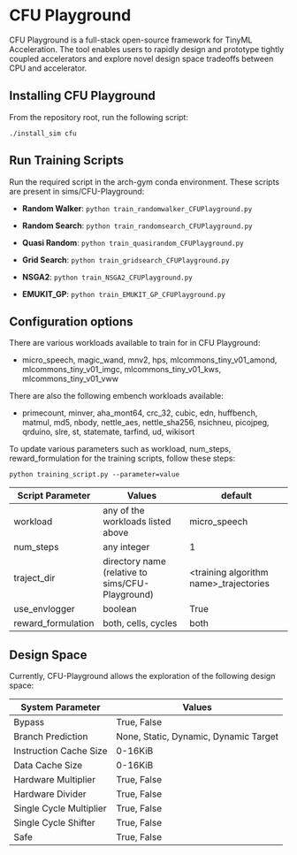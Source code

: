 CFU Playground
===

CFU Playground is a full-stack open-source framework for TinyML Acceleration. The tool enables users to rapidly design and prototype tightly coupled accelerators and explore novel design space tradeoffs between CPU and accelerator. 

## Installing CFU Playground

From the repository root, run the following script:
```
./install_sim cfu
```

## Run Training Scripts

Run the required script in the arch-gym conda environment. These scripts are present in sims/CFU-Playground:

* **Random Walker**: ```python train_randomwalker_CFUPlayground.py```

* **Random Search**: ```python train_randomsearch_CFUPlayground.py```

* **Quasi Random**: ```python train_quasirandom_CFUPlayground.py```

* **Grid Search**: ```python train_gridsearch_CFUPlayground.py```

* **NSGA2**: ```python train_NSGA2_CFUPlayground.py```

* **EMUKIT_GP**: ```python train_EMUKIT_GP_CFUPlayground.py```

## Configuration options

There are various workloads available to train for in CFU Playground:

* micro_speech, magic_wand, mnv2, hps, mlcommons_tiny_v01_amond, mlcommons_tiny_v01_imgc, mlcommons_tiny_v01_kws, mlcommons_tiny_v01_vww

There are also the following embench workloads available:

* primecount, minver, aha_mont64, crc_32, cubic, edn, huffbench, matmul, md5, nbody, nettle_aes, nettle_sha256, nsichneu, picojpeg, qrduino, slre, st, statemate, tarfind, ud, wikisort

To update various parameters such as workload, num_steps, reward_formulation for the training scripts, follow these steps:

```
python training_script.py --parameter=value
```

| Script Parameter       | Values        | default|
| ----------------       | ------------- | ----------| 
|workload                | any of the workloads listed above| micro_speech
|num_steps              | any integer  | 1
|traject_dir | directory name (relative to sims/CFU-Playground) | \<training algorithm name>_trajectories
|use_envlogger| boolean | True
|reward_formulation| both, cells, cycles| both          

## Design Space

Currently, CFU-Playground allows the exploration of the following design space:

| System Parameter       | Values        |
| ----------------       | ------------- |
|Bypass                  | True, False  
|Branch Prediction       | None, Static, Dynamic, Dynamic Target                           
|Instruction Cache Size  | 0-16KiB                               
|Data Cache Size         | 0-16KiB                               
|Hardware Multiplier     | True, False                           
|Hardware Divider        | True, False                           
|Single Cycle Multiplier | True, False                           
|Single Cycle Shifter    | True, False                           
|Safe                    | True, False                           
